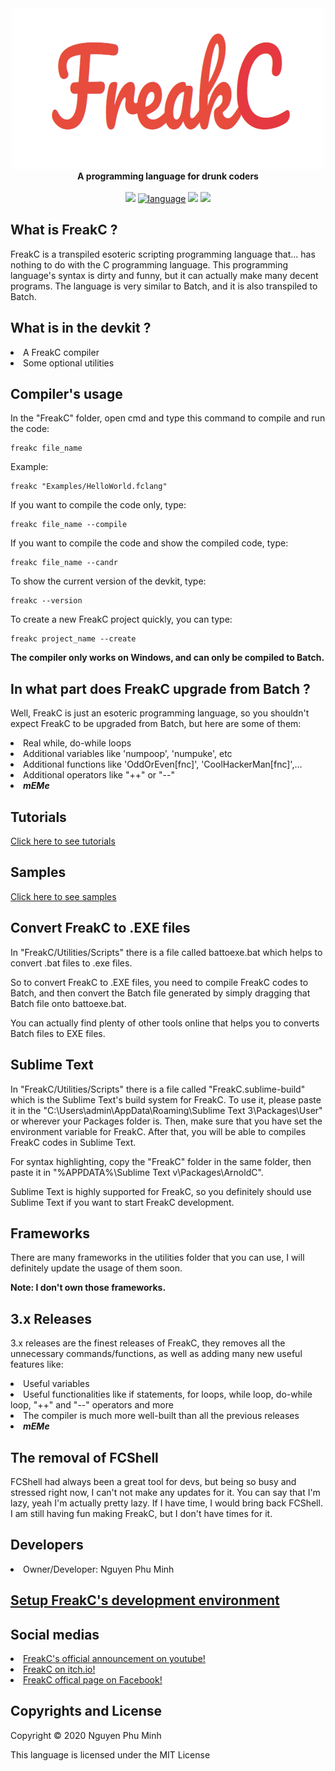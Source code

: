 <div align="center">
  <img src="Resources/Branding/logo.png" />
  <br/>
  <b>A programming language for drunk coders</b>
  <br/>
  <br/>
  <a href="https://github.com/nguyenphuminh/FreakC/blob/master/LICENSE.md"><img src="https://img.shields.io/badge/license-MIT-blue.svg"/></a>
  <a href="https://github.com/nguyenphuminh/FreakC/search?l=batchfile"><img alt="language" src="https://img.shields.io/badge/language-Batchfile-purple.svg"></a>
  <a href="#"><img src="https://img.shields.io/github/downloads/nguyenphuminh/freakc/total.svg"/></a>
  <a href="https://github.com/nguyenphuminh/FreakC/blob/master/.github/CONTRIBUTING.md"><img src="https://img.shields.io/badge/PRs-welcome-brightgreen.svg"></a>
</div>

## What is FreakC ?
FreakC is a transpiled esoteric scripting programming language that... has nothing to do with the C programming language. This programming language's syntax is dirty and funny, but it can actually make many decent programs. The language is very similar to Batch, and it is also transpiled to Batch.

## What is in the devkit ?
<li>A FreakC compiler</li>
<li>Some optional utilities</li>

## Compiler's usage
In the "FreakC" folder, open cmd and type this command to compile and run the code:

    freakc file_name
    
Example:
    
    freakc "Examples/HelloWorld.fclang"
 
If you want to compile the code only, type:

    freakc file_name --compile
    
If you want to compile the code and show the compiled code, type:

    freakc file_name --candr
    
To show the current version of the devkit, type:

    freakc --version

To create a new FreakC project quickly, you can type:

    freakc project_name --create

<b>The compiler only works on Windows, and can only be compiled to Batch.</b>

## In what part does FreakC upgrade from Batch ?
Well, FreakC is just an esoteric programming language, so you shouldn't expect FreakC to be upgraded from Batch, but here are some of them:

<li>Real while, do-while loops</li>
<li>Additional variables like 'numpoop', 'numpuke', etc</li>
<li>Additional functions like 'OddOrEven[fnc]', 'CoolHackerMan[fnc]',...</li>
<li>Additional operators like "++" or "--"</li>
<li><b><i>mEMe</i></b></li>

## Tutorials 
<a href=https://github.com/nguyenphuminh/FreakC/blob/master/TUTORIAL.md>Click here to see tutorials</a>

## Samples
<a href=https://github.com/nguyenphuminh/FreakC/tree/master/Examples>Click here to see samples</a>

## Convert FreakC to .EXE files
In "FreakC/Utilities/Scripts" there is a file called battoexe.bat which helps to convert .bat files to .exe files.

So to convert FreakC to .EXE files, you need to compile FreakC codes to Batch, and then convert the Batch file generated by simply dragging that Batch file onto battoexe.bat.

You can actually find plenty of other tools online that helps you to converts Batch files to EXE files.

## Sublime Text
In "FreakC/Utilities/Scripts" there is a file called "FreakC.sublime-build" which is the Sublime Text's build system for FreakC. To use it, please paste it in the "C:\Users\admin\AppData\Roaming\Sublime Text 3\Packages\User" or wherever your Packages folder is. Then, make sure that you have set the environment variable for FreakC. After that, you will be able to compiles FreakC codes in Sublime Text.

For syntax highlighting, copy the "FreakC" folder in the same folder, then paste it in "%APPDATA%\Sublime Text v\Packages\ArnoldC".

Sublime Text is highly supported for FreakC, so you definitely should use Sublime Text if you want to start FreakC development.

## Frameworks
There are many frameworks in the utilities folder that you can use, I will definitely update the usage of them soon.

<b>Note: I don't own those frameworks.</b>

## 3.x Releases
3.x releases are the finest releases of FreakC, they removes all the unnecessary commands/functions, as well as adding many new useful features like:
<li>Useful variables</li>
<li>Useful functionalities like if statements, for loops, while loop, do-while loop, "++" and "--" operators and more</li>
<li>The compiler is much more well-built than all the previous releases</li>
<li><b><i>mEMe</i></b></li>

## The removal of FCShell
FCShell had always been a great tool for devs, but being so busy and stressed right now, I can't not make any updates for it. You can say that I'm lazy, yeah I'm actually pretty lazy. If I have time, I would bring back FCShell. I am still having fun making FreakC, but I don't have times for it.

## Developers
<li>Owner/Developer: Nguyen Phu Minh</li>

## [Setup FreakC's development environment](https://youtu.be/l_3sFSArQWg)

## Social medias
<li><a href="https://youtu.be/0Pbah29aI4s">FreakC's official announcement on youtube!</a></li>
<li><a href="https://npmgames.itch.io/freakc">FreakC on itch.io!</a></li>
<li><a href="https://www.facebook.com/FreakC-Programming-Language-111425377421861">FreakC offical page on Facebook!</a></li>

## Copyrights and License
Copyright © 2020 Nguyen Phu Minh

This language is licensed under the MIT License
